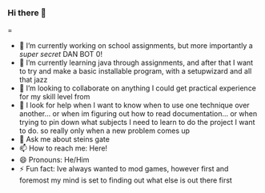 ### Hi there 👋

<!--
**Newboy674/Newboy674** is a ✨ _special_ ✨ repository because its `README.md` (this file) appears on your GitHub profile.
-->
=
- 🔭 I’m currently working on school assignments, but more importantly a *super secret* DAN BOT 0!
- 🌱 I’m currently learning java through assignments, and after that I want to try and make a basic installable program, with a setupwizard and all that jazz
- 👯 I’m looking to collaborate on anything I could get practical experience for my skill level from 
- 🤔 I look for help when I want to know when to use one technique over another... or when im figuring out how to read documentation... or when trying to pin down what subjects I need to learn to do the project I want to do. so really only when a new problem comes up 
- 💬 Ask me about steins gate
- 📫 How to reach me: Here!
- 😄 Pronouns: He/Him
- ⚡ Fun fact: Ive always wanted to mod games, however first and foremost my mind is set to finding out what else is out there first
